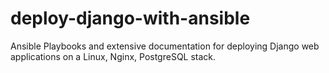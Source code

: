 deploy-django-with-ansible
==========================

Ansible Playbooks and extensive documentation for deploying Django web applications on a Linux, Nginx, PostgreSQL stack.

